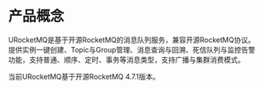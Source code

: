 
# 产品概念

URocketMQ是基于开源RocketMQ的消息队列服务，兼容开源RocketMQ协议。提供实例⼀键创建、Topic与Group管理、消息查询与回溯、死信队列与监控告警功能，⽀持普通、顺序、定时、事务等消息类型，⽀持⼴播与集群消费模式。

当前URocketMQ基于开源RocketMQ 4.7.1版本。
